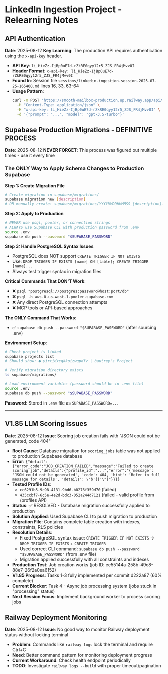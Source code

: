 # LinkedIn Ingestion Project - Relearning Notes

## API Authentication 
**Date**: 2025-08-12
**Key Learning**: The production API requires authentication using the `x-api-key` header.

- **API Key**: `li_HieZz-IjBp0uE7d-rZkRE0qyy12r5_ZJS_FR4jMvv0I`
- **Header Format**: `x-api-key: li_HieZz-IjBp0uE7d-rZkRE0qyy12r5_ZJS_FR4jMvv0I`
- **Found In**: Session file `sessions/linkedin-ingestion-session-2025-07-25-165400.md` lines 16, 33, 63-64
- **Usage Pattern**: 
  ```bash
  curl -X POST "https://smooth-mailbox-production.up.railway.app/api/v1/profiles/{id}/score" \
    -H "Content-Type: application/json" \
    -H "x-api-key: li_HieZz-IjBp0uE7d-rZkRE0qyy12r5_ZJS_FR4jMvv0I" \
    -d '{"prompt": "...", "model": "gpt-3.5-turbo"}'
  ```

## Supabase Production Migrations - DEFINITIVE PROCESS
**Date**: 2025-08-12
**NEVER FORGET**: This process was figured out multiple times - use it every time

### The ONLY Way to Apply Schema Changes to Production Supabase

**Step 1: Create Migration File**
```bash
# Create migration in supabase/migrations/
supabase migration new [description]
# OR manually create: supabase/migrations/YYYYMMDDHHMMSS_[description].sql
```

**Step 2: Apply to Production**
```bash
# NEVER use psql, pooler, or connection strings
# ALWAYS use Supabase CLI with production password from .env
source .env
supabase db push --password "$SUPABASE_PASSWORD"
```

**Step 3: Handle PostgreSQL Syntax Issues**
- PostgreSQL does NOT support `CREATE TRIGGER IF NOT EXISTS`
- Use: `DROP TRIGGER IF EXISTS [name] ON [table]; CREATE TRIGGER [name]...`
- Always test trigger syntax in migration files

**Critical Commands That DON'T Work**:
- ❌ `psql "postgresql://postgres:password@host:port/db"`
- ❌ `psql -h aws-0-us-west-1.pooler.supabase.com`
- ❌ Any direct PostgreSQL connection attempts
- ❌ MCP tools or API-based approaches

**The ONLY Command That Works**:
- ✅ `supabase db push --password "$SUPABASE_PASSWORD"` (after sourcing .env)

**Environment Setup**:
```bash
# Check project is linked
supabase projects list
# Should show: ● yirtidxcgkkoizwqpdfv | bautrey's Project

# Verify migration directory exists
ls supabase/migrations/

# Load environment variables (password should be in .env file)
source .env
supabase db push --password "$SUPABASE_PASSWORD"
```

**Password**: Stored in `.env` file as `SUPABASE_PASSWORD=...`

---

## V1.85 LLM Scoring Issues
**Date**: 2025-08-12
**Issue**: Scoring job creation fails with "JSON could not be generated, code 404"

- **Root Cause**: Database migration for `scoring_jobs` table was not applied to production Supabase database
- **Error**: `{"detail":{"error_code":"JOB_CREATION_FAILED","message":"Failed to create scoring job","details":{"profile_id":"...","error":"{'message': 'JSON could not be generated', 'code': 404, 'hint': 'Refer to full message for details', 'details': \"b'{}'\"}"}}}}`
- **Tested Profile IDs**: 
  - `cc6291b5-9c98-4131-9bd6-b0276f359d70` (failed)
  - `435ccbf7-6c5e-4e2d-bdc3-052a244d7121` (failed - valid profile from /profiles API)
- **Status**: ✅ RESOLVED - Database migration successfully applied to production
- **Solution Applied**: Used Supabase CLI to push migration to production
- **Migration File**: Contains complete table creation with indexes, constraints, RLS policies
- **Resolution Details**:
  - Fixed PostgreSQL syntax issue: `CREATE TRIGGER IF NOT EXISTS` → `DROP TRIGGER IF EXISTS` + `CREATE TRIGGER`
  - Used correct CLI command: `supabase db push --password "$SUPABASE_PASSWORD"` (from .env file)
  - Migration applied successfully with all constraints and indexes
- **Production Test**: Job creation works (job ID: ee55144a-258b-49c8-88e7-26f2a0ea6152)
- **V1.85 Progress**: Tasks 1-3 fully implemented per commit d222a87 (60% complete)
- **Current Blocker**: Task 4 - Async job processing system (jobs stuck in "processing" status)
- **Next Session Focus**: Implement background worker to process scoring jobs

## Railway Deployment Monitoring
**Date**: 2025-08-12
**Issue**: No good way to monitor Railway deployment status without locking terminal

- **Problem**: Commands like `railway logs` lock the terminal and require Ctrl+C
- **Need**: Better command pattern for monitoring deployment progress
- **Current Workaround**: Check health endpoint periodically
- **TODO**: Investigate `railway logs --build` with proper timeout/pagination
